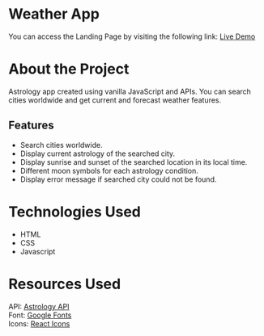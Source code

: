 # Weather App

You can access the Landing Page by visiting the following link: [Live Demo](https://Tiesha93.github.io/astronomy-api)

# About the Project

Astrology app created using vanilla JavaScript and APIs. You can search cities worldwide and get current and forecast weather features.

## Features

- Search cities worldwide.
- Display current astrology of the searched city.
- Display sunrise and sunset of the searched location in its local time.
- Different moon symbols for each astrology condition.
- Display error message if searched city could not be found.

# Technologies Used

- HTML
- CSS
- Javascript

# Resources Used

API: <a href="https://https://www.weatherapi.com/">Astrology API</a>
\
Font: <a href="https://fonts.google.com/">Google Fonts</a>
\
Icons: <a href="http://www.w3.org/TR/SVG">React Icons</a>
